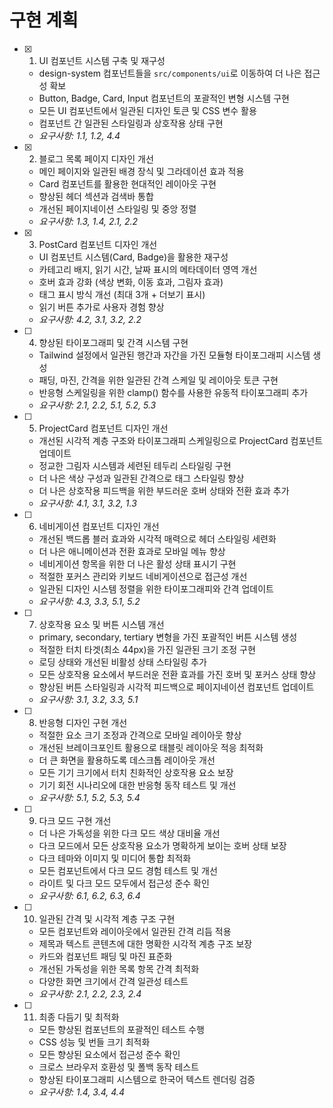 # 구현 계획

- [x] 1. UI 컴포넌트 시스템 구축 및 재구성

  - design-system 컴포넌트들을 `src/components/ui`로 이동하여 더 나은 접근성 확보
  - Button, Badge, Card, Input 컴포넌트의 포괄적인 변형 시스템 구현
  - 모든 UI 컴포넌트에서 일관된 디자인 토큰 및 CSS 변수 활용
  - 컴포넌트 간 일관된 스타일링과 상호작용 상태 구현
  - _요구사항: 1.1, 1.2, 4.4_

- [x] 2. 블로그 목록 페이지 디자인 개선

  - 메인 페이지와 일관된 배경 장식 및 그라데이션 효과 적용
  - Card 컴포넌트를 활용한 현대적인 레이아웃 구현
  - 향상된 헤더 섹션과 검색바 통합
  - 개선된 페이지네이션 스타일링 및 중앙 정렬
  - _요구사항: 1.3, 1.4, 2.1, 2.2_

- [x] 3. PostCard 컴포넌트 디자인 개선

  - UI 컴포넌트 시스템(Card, Badge)을 활용한 재구성
  - 카테고리 배지, 읽기 시간, 날짜 표시의 메타데이터 영역 개선
  - 호버 효과 강화 (색상 변화, 이동 효과, 그림자 효과)
  - 태그 표시 방식 개선 (최대 3개 + 더보기 표시)
  - 읽기 버튼 추가로 사용자 경험 향상
  - _요구사항: 4.2, 3.1, 3.2, 2.2_

- [ ] 4. 향상된 타이포그래피 및 간격 시스템 구현

  - Tailwind 설정에서 일관된 행간과 자간을 가진 모듈형 타이포그래피 시스템 생성
  - 패딩, 마진, 간격을 위한 일관된 간격 스케일 및 레이아웃 토큰 구현
  - 반응형 스케일링을 위한 clamp() 함수를 사용한 유동적 타이포그래피 추가
  - _요구사항: 2.1, 2.2, 5.1, 5.2, 5.3_

- [ ] 5. ProjectCard 컴포넌트 디자인 개선

  - 개선된 시각적 계층 구조와 타이포그래피 스케일링으로 ProjectCard 컴포넌트 업데이트
  - 정교한 그림자 시스템과 세련된 테두리 스타일링 구현
  - 더 나은 색상 구성과 일관된 간격으로 태그 스타일링 향상
  - 더 나은 상호작용 피드백을 위한 부드러운 호버 상태와 전환 효과 추가
  - _요구사항: 4.1, 3.1, 3.2, 1.3_

- [ ] 6. 네비게이션 컴포넌트 디자인 개선

  - 개선된 백드롭 블러 효과와 시각적 매력으로 헤더 스타일링 세련화
  - 더 나은 애니메이션과 전환 효과로 모바일 메뉴 향상
  - 네비게이션 항목을 위한 더 나은 활성 상태 표시기 구현
  - 적절한 포커스 관리와 키보드 네비게이션으로 접근성 개선
  - 일관된 디자인 시스템 정렬을 위한 타이포그래피와 간격 업데이트
  - _요구사항: 4.3, 3.3, 5.1, 5.2_

- [ ] 7. 상호작용 요소 및 버튼 시스템 개선

  - primary, secondary, tertiary 변형을 가진 포괄적인 버튼 시스템 생성
  - 적절한 터치 타겟(최소 44px)을 가진 일관된 크기 조정 구현
  - 로딩 상태와 개선된 비활성 상태 스타일링 추가
  - 모든 상호작용 요소에서 부드러운 전환 효과를 가진 호버 및 포커스 상태 향상
  - 향상된 버튼 스타일링과 시각적 피드백으로 페이지네이션 컴포넌트 업데이트
  - _요구사항: 3.1, 3.2, 3.3, 5.1_

- [ ] 8. 반응형 디자인 구현 개선

  - 적절한 요소 크기 조정과 간격으로 모바일 레이아웃 향상
  - 개선된 브레이크포인트 활용으로 태블릿 레이아웃 적응 최적화
  - 더 큰 화면을 활용하도록 데스크톱 레이아웃 개선
  - 모든 기기 크기에서 터치 친화적인 상호작용 요소 보장
  - 기기 회전 시나리오에 대한 반응형 동작 테스트 및 개선
  - _요구사항: 5.1, 5.2, 5.3, 5.4_

- [ ] 9. 다크 모드 구현 개선

  - 더 나은 가독성을 위한 다크 모드 색상 대비율 개선
  - 다크 모드에서 모든 상호작용 요소가 명확하게 보이는 호버 상태 보장
  - 다크 테마와 이미지 및 미디어 통합 최적화
  - 모든 컴포넌트에서 다크 모드 경험 테스트 및 개선
  - 라이트 및 다크 모드 모두에서 접근성 준수 확인
  - _요구사항: 6.1, 6.2, 6.3, 6.4_

- [ ] 10. 일관된 간격 및 시각적 계층 구조 구현

  - 모든 컴포넌트와 레이아웃에서 일관된 간격 리듬 적용
  - 제목과 텍스트 콘텐츠에 대한 명확한 시각적 계층 구조 보장
  - 카드와 컴포넌트 패딩 및 마진 표준화
  - 개선된 가독성을 위한 목록 항목 간격 최적화
  - 다양한 화면 크기에서 간격 일관성 테스트
  - _요구사항: 2.1, 2.2, 2.3, 2.4_

- [ ] 11. 최종 다듬기 및 최적화
  - 모든 향상된 컴포넌트의 포괄적인 테스트 수행
  - CSS 성능 및 번들 크기 최적화
  - 모든 향상된 요소에서 접근성 준수 확인
  - 크로스 브라우저 호환성 및 폴백 동작 테스트
  - 향상된 타이포그래피 시스템으로 한국어 텍스트 렌더링 검증
  - _요구사항: 1.4, 3.4, 4.4_
